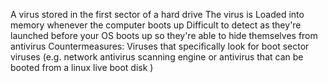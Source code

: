 A virus stored in the first sector of a hard drive
The virus is Loaded into memory whenever the computer boots up
Difficult to detect as they're launched before your OS boots up so they're able to hide themselves from antivirus
Countermeasures:
Viruses that specifically look for boot sector viruses (e.g. network antivirus scanning engine or antivirus that can be booted from a linux live boot disk )